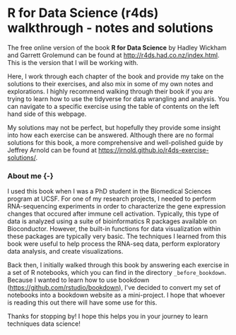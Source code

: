 # R for Data Science (r4ds) walkthrough - notes and solutions

The free online version of the book **R for Data Science** by Hadley Wickham and Garrett Grolemund can be found at http://r4ds.had.co.nz/index.html. This is the version that I will be working with.

Here, I work through each chapter of the book and provide my take on the solutions to their exercises, and also mix in some of my own notes and explorations. I highly recommend walking through their book if you are trying to learn how to use the tidyverse for data wrangling and analysis. You can navigate to a specific exercise using the table of contents on the left hand side of this webpage.

My solutions may not be perfect, but hopefully they provide some insight into how each exercise can be answered. Although there are no formal solutions for this book, a more comprehensive and well-polished guide by Jeffrey Arnold can be found at https://jrnold.github.io/r4ds-exercise-solutions/.

### About me {-}

I used this book when I was a PhD student in the Biomedical Sciences program at UCSF. For one of my research projects, I needed to perform RNA-sequencing experiments in order to characterize the gene expression changes that occured after immune cell activation. Typically, this type of data is analyzed using a suite of bioinformatics R packages available on Bioconductor. However, the built-in functions for data visualization within these packages are typically very basic. The techniques I learned from this book were useful to help process the RNA-seq data, perform exploratory data analysis, and create visualizations.

Back then, I initially walked through this book by answering each exercise in a set of R notebooks, which you can find in the directory ```_before_bookdown```. Because I wanted to learn how to use bookdown (https://github.com/rstudio/bookdown), I've decided to convert my set of notebooks into a bookdown website as a mini-project. I hope that whoever is reading this out there will have some use for this.

Thanks for stopping by! I hope this helps you in your journey to learn techniques data science!
